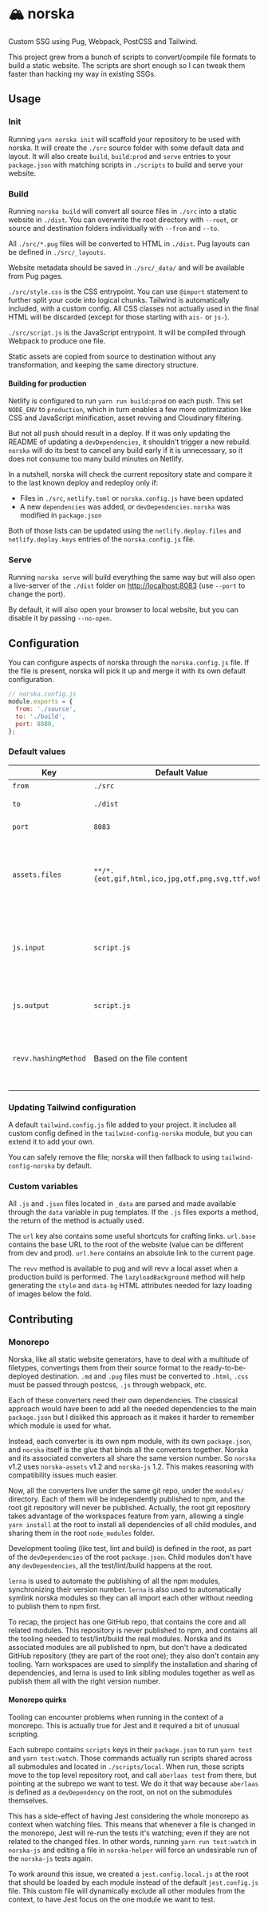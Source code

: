 # 🏔️ norska

Custom SSG using Pug, Webpack, PostCSS and Tailwind.

This project grew from a bunch of scripts to convert/compile file formats to
build a static website. The scripts are short enough so I can tweak them faster
than hacking my way in existing SSGs.

## Usage

### Init

Running `yarn norska init` will scaffold your repository to be used with norska.
It will create the `./src` source folder with some default data and layout. It
will also create `build`, `build:prod` and `serve` entries to your
`package.json` with matching scripts in `./scripts` to build and serve your
website.

### Build

Running `norska build` will convert all source files in `./src` into a static
website in `./dist`. You can overwrite the root directory with `--root`, or
source and destination folders individually with `--from` and `--to`.

All `./src/*.pug` files will be converted to HTML in `./dist`. Pug layouts can
be defined in `./src/_layouts`.

Website metadata should be saved in `./src/_data/` and will be available
from Pug pages.

`./src/style.css` is the CSS entrypoint. You can use `@import` statement to
further split your code into logical chunks. Tailwind is automatically included,
with a custom config. All CSS classes not actually used in the final HTML will
be discarded (except for those starting with `ais-` or `js-`).

`./src/script.js` is the JavaScript entrypoint. It will be compiled through
Webpack to produce one file.

Static assets are copied from source to destination without any transformation,
and keeping the same directory structure.

#### Building for production

Netlify is configured to run `yarn run build:prod` on each push. This set
`NODE_ENV` to `production`, which in turn enables a few more optimization like
CSS and JavaScript minification, asset revving and Cloudinary filtering.

But not all push should result in a deploy. If it was only updating the README
of updating a `devDependencies`, it shouldn't trigger a new rebuild. `norska`
will do its best to cancel any build early if it is unnecessary, so it does not
consume too many build minutes on Netlify.

In a nutshell, norska will check the current repository state and compare it to
the last known deploy and redeploy only if:
- Files in `./src`, `netlify.toml` or `norska.config.js` have been updated
- A new `dependencies` was added, or `devDependencies.norska` was modified in
  `package.json`

Both of those lists can be updated using the `netlify.deploy.files` and
`netlify.deploy.keys` entries of the `norska.config.js` file.

### Serve

Running `norska serve` will build everything the same way but will also open a
live-server of the `./dist` folder on [http://localhost:8083][1] (use `--port`
to change the port).

By default, it will also open your browser to local website, but you can disable
it by passing `--no-open`.

## Configuration

You can configure aspects of norska through the `norska.config.js` file. If the
file is present, norska will pick it up and merge it with its own default
configuration.

```js
// norska.config.js
module.exports = {
  from: './source',
  to: './build',
  port: 8080,
};
```

### Default values

| Key                  | Default Value                                      | Description                                                                               |
| -------------------- | -------------------------------------------------- | ----------------------------------------------------------------------------------------- |
| `from`               | `./src`                                            | Source folder                                                                             |
| `to`                 | `./dist`                                           | Destination folder                                                                        |
| `port`               | `8083`                                             | Local server port                                                                         |
| `assets.files`       | `**/*.{eot,gif,html,ico,jpg,otf,png,svg,ttf,woff}` | List of files that should be copied from source to destination without any transformation |
| `js.input`           | `script.js`                                        | JavaScript entry point (relative to source) to compile through Webpack                    |
| `js.output`          | `script.js`                                        | Webpack output file (relative to destination)                                             |
| `revv.hashingMethod` | Based on the file content                          | Async method to call with the path to the file that should return the revved path         |

### Updating Tailwind configuration

A default `tailwind.config.js` file added to your project. It includes all
custom config defined in the `tailwind-config-norska` module, but you can extend
it to add your own.

You can safely remove the file; norska will then fallback to using
`tailwind-config-norska` by default.

### Custom variables

All `.js` and `.json` files located in `_data` are parsed and made available
through the `data` variable in pug templates. If the `.js` files exports
a method, the return of the method is actually used.

The `url` key also contains some useful shortcuts for crafting links. `url.base`
contains the base URL to the root of the website (value can be different from
dev and prod). `url.here` contains an absolute link to the current page.

The `revv` method is available to pug and will revv a local asset when
a production build is performed. The `lazyloadBackground` method will help
generating the `style` and `data-bg` HTML attributes needed for lazy loading of
images below the fold.

## Contributing

### Monorepo

Norska, like all static website generators, have to deal with a multitude of
filetypes, convertings them from their source format to the ready-to-be-deployed
destination. `.md` and `.pug` files must be converted to `.html`, `.css` must be
passed through postcss, `.js` through webpack, etc.

Each of these converters need their own dependencies. The classical approach
would have been to add all the needed dependencies to the main `package.json`
but I disliked this approach as it makes it harder to remember which module is
used for what.

Instead, each converter is its own npm module, with its own `package.json`, and
`norska` itself is the glue that binds all the converters together. Norska and
its associated converters all share the same version number. So `norska` v1.2
uses `norska-assets` v1.2 and `norska-js` 1.2. This makes reasoning with
compatibility issues much easier.

Now, all the converters live under the same git repo, under the `modules/`
directory. Each of them will be independently published to npm, and the root git
repository will never be published. Actually, the root git repository takes
advantage of the workspaces feature from yarn, allowing a single `yarn install`
at the root to install all dependencies of all child modules, and sharing them
in the root `node_modules` folder.

Development tooling (like test, lint and build) is defined in the root, as part
of the `devDependencies` of the root `package.json`. Child modules don't have
any `devDependencies`, all the test/lint/build happens at the root.

`lerna` is used to automate the publishing of all the npm modules, synchronizing
their version number. `lerna` is also used to automatically symlink norska
modules so they can all import each other without needing to publish them to npm
first.

To recap, the project has one GitHub repo, that contains the core and all
related modules. This repository is never published to npm, and contains all the
tooling needed to test/lint/build the real modules. Norska and its associated
modules are all published to npm, but don't have a dedicated GitHub repository
(they are part of the root one); they also don't contain any tooling. Yarn
workspaces are used to simplify the installation and sharing of dependencies,
and lerna is used to link sibling modules together as well as publish them all
with the right version number.

#### Monorepo quirks

Tooling can encounter problems when running in the context of a monorepo. This
is actually true for Jest and it required a bit of unusual scripting.

Each subrepo contains `scripts` keys in their `package.json` to run `yarn test`
and `yarn test:watch`. Those commands actually run scripts shared across all
submodules and located in `./scripts/local`. When run, those scripts move to the
top level repository root, and call `aberlaas test` from there, but pointing at
the subrepo we want to test. We do it that way because `aberlaas` is
defined as a `devDependency` on the root, on not on the submodules themselves.

This has a side-effect of having Jest considering the whole monorepo as
context when watching files. This means that whenever a file is
changed in the monorepo, Jest will re-run the tests it's watching;
even if they are not related to the changed files. In other words, running
`yarn run test:watch` in `norska-js` and editing a file in `norska-helper` will
force an undesirable run of the `norska-js` tests again.

To work around this issue, we created a `jest.config.local.js` at the root that
should be loaded by each module instead of the default `jest.config.js` file.
This custom file will dynamically exclude all other modules from the context, to
have Jest focus on the one module we want to test.

[1]: http://localhost:8083
